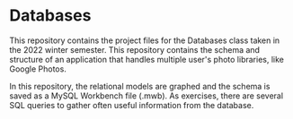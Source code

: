 # Databases

This repository contains the project files for the Databases class taken in the 2022 winter semester. This repository contains the schema and structure of an application that handles multiple user's photo libraries, like Google Photos.

In this repository, the relational models are graphed and the schema is saved as a MySQL Workbench file (.mwb). As exercises, there are several SQL queries to gather often useful information from the database.
